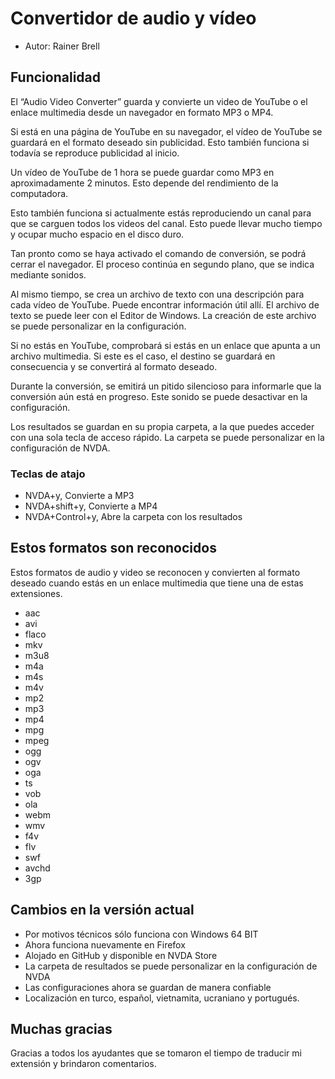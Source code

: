 # Convertidor de audio y vídeo

* Autor: Rainer Brell

## Funcionalidad

El “Audio Video Converter” guarda y convierte un video de YouTube o el enlace multimedia desde un navegador en formato MP3 o MP4.

Si está en una página de YouTube en su navegador, el vídeo de YouTube se guardará en el formato deseado sin publicidad. Esto también funciona si todavía se reproduce publicidad al inicio.

Un vídeo de YouTube de 1 hora se puede guardar como MP3 en aproximadamente 2 minutos. Esto depende del rendimiento de la computadora.

Esto también funciona si actualmente estás reproduciendo un canal para que se carguen todos los videos del canal. Esto puede llevar mucho tiempo y ocupar mucho espacio en el disco duro.

Tan pronto como se haya activado el comando de conversión, se podrá cerrar el navegador. El proceso continúa en segundo plano, que se indica mediante sonidos.

Al mismo tiempo, se crea un archivo de texto con una descripción para cada vídeo de YouTube. Puede encontrar información útil allí. El archivo de texto se puede leer con el Editor de Windows. La creación de este archivo se puede personalizar en la configuración.

Si no estás en YouTube, comprobará si estás en un enlace que apunta a un archivo multimedia. Si este es el caso, el destino se guardará en consecuencia y se convertirá al formato deseado.

Durante la conversión, se emitirá un pitido silencioso para informarle que la conversión aún está en progreso. Este sonido se puede desactivar en la configuración.

Los resultados se guardan en su propia carpeta, a la que puedes acceder con una sola tecla de acceso rápido. La carpeta se puede personalizar en la configuración de NVDA.

### Teclas de atajo

* NVDA+y, Convierte a MP3
* NVDA+shift+y, Convierte a MP4
* NVDA+Control+y, Abre la carpeta con los resultados

## Estos formatos son reconocidos

Estos formatos de audio y video se reconocen y convierten al formato deseado cuando estás en un enlace multimedia que tiene una de estas extensiones.

* aac
* avi
* flaco
* mkv
* m3u8
* m4a
* m4s
* m4v
* mp2
* mp3
* mp4
* mpg
* mpeg
* ogg
* ogv
* oga
* ts
* vob
* ola
* webm
* wmv
* f4v
* flv
* swf
* avchd
* 3gp

## Cambios en la versión actual

* Por motivos técnicos sólo funciona con Windows 64 BIT
* Ahora funciona nuevamente en Firefox
* Alojado en GitHub y disponible en NVDA Store
* La carpeta de resultados se puede personalizar en la configuración de NVDA
* Las configuraciones ahora se guardan de manera confiable
* Localización en turco, español, vietnamita, ucraniano y portugués.

## Muchas gracias

Gracias a todos los ayudantes que se tomaron el tiempo de traducir mi extensión y brindaron comentarios.